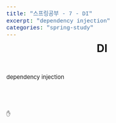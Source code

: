 ```yaml
---
title: "스프링공부 - 7 - DI"
excerpt: "dependency injection"
categories: "spring-study"
---
```


<style>
code {
  font-family: Consolas,"courier new";
  color: crimson;
  background-color: #f1f1f1;
  padding: 2px;
  font-size: 105%;
}
</style>

<div style = "font-size: 28px; line-height: 25px;">
<center><strong>DI</strong></center><br><br>
</div>

<div style = "font-size: 15px; line-height: 25px; text-align: left">
dependency injection<br><br>
<br><br>
</div>
&#9995;